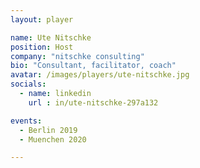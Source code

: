 ```yaml
---
layout: player

name: Ute Nitschke
position: Host
company: "nitschke consulting"
bio: "Consultant, facilitator, coach"
avatar: /images/players/ute-nitschke.jpg
socials:
  - name: linkedin
    url : in/ute-nitschke-297a132

events:
  - Berlin 2019
  - Muenchen 2020

---
```


